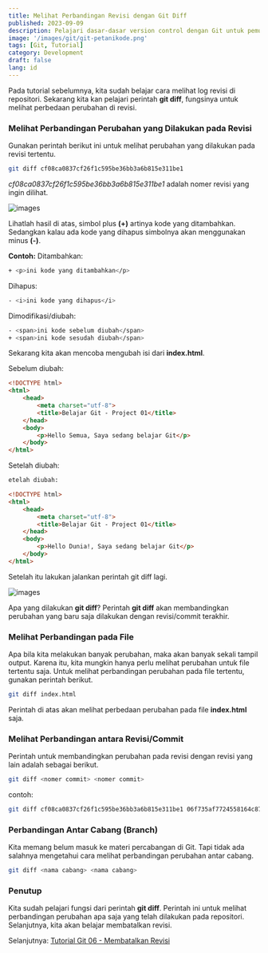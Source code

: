 ```yaml
---
title: Melihat Perbandingan Revisi dengan Git Diff
published: 2023-09-09
description: Pelajari dasar-dasar version control dengan Git untuk pemula.
image: '/images/git/git-petanikode.png'
tags: [Git, Tutorial]
category: Development
draft: false
lang: id 
---
```


Pada tutorial sebelumnya, kita sudah belajar cara melihat log revisi di repositori. Sekarang kita kan pelajari perintah **git diff**, fungsinya untuk melihat perbedaan perubahan di revisi.

### Melihat Perbandingan Perubahan yang Dilakukan pada Revisi

Gunakan perintah berikut ini untuk melihat perubahan yang dilakukan pada revisi tertentu.

```bash
git diff cf08ca0837cf26f1c595be36bb3a6b815e311be1
```
*cf08ca0837cf26f1c595be36bb3a6b815e311be1* adalah nomer revisi yang ingin dilihat.

![images](/images/git/git-diff-pada-nomer-revisi.png)

Lihatlah hasil di atas, simbol plus **(+)** artinya kode yang ditambahkan. Sedangkan kalau ada kode yang dihapus simbolnya akan menggunakan minus **(-)**.

**Contoh:**
Ditambahkan:
```bash
+ <p>ini kode yang ditambahkan</p>
```

Dihapus:
```bash
- <i>ini kode yang dihapus</i>
```

Dimodifikasi/diubah:
```bash
- <span>ini kode sebelum diubah</span>
+ <span>ini kode sesudah diubah</span>
```

Sekarang kita akan mencoba mengubah isi dari **index.html**.

Sebelum diubah:
```html
<!DOCTYPE html>
<html>
    <head>
        <meta charset="utf-8">
        <title>Belajar Git - Project 01</title>
    </head>
    <body>
        <p>Hello Semua, Saya sedang belajar Git</p>
    </body>
</html>
```

Setelah diubah:
```html
etelah diubah:

<!DOCTYPE html>
<html>
    <head>
        <meta charset="utf-8">
        <title>Belajar Git - Project 01</title>
    </head>
    <body>
        <p>Hello Dunia!, Saya sedang belajar Git</p>
    </body>
</html>
```

Setelah itu lakukan jalankan perintah git diff lagi.

![images](/images/git/perbedaan-revisi.png)

Apa yang dilakukan **git diff**? Perintah **git diff** akan membandingkan perubahan yang baru saja dilakukan dengan revisi/commit terakhir.

### Melihat Perbandingan pada File

Apa bila kita melakukan banyak perubahan, maka akan banyak sekali tampil output. Karena itu, kita mungkin hanya perlu melihat perubahan untuk file tertentu saja. Untuk melihat perbandingan perubahan pada file tertentu, gunakan perintah berikut.

```bash
git diff index.html
```

Perintah di atas akan melihat perbedaan perubahan pada file **index.html** saja.

### Melihat Perbandingan antara Revisi/Commit

Perintah untuk membandingkan perubahan pada revisi dengan revisi yang lain adalah sebagai berikut.

```bash
git diff <nomer commit> <nomer commit>
```

contoh:

```bash
git diff cf08ca0837cf26f1c595be36bb3a6b815e311be1 06f735af7724558164c87f6b1ce3ca7778eb1c1b
```

### Perbandingan Antar Cabang (Branch)

Kita memang belum masuk ke materi percabangan di Git. Tapi tidak ada salahnya mengetahui cara melihat perbandingan perubahan antar cabang.

```bash
git diff <nama cabang> <nama cabang>
```

### Penutup
Kita sudah pelajari fungsi dari perintah **git diff**. Perintah ini untuk melihat perbandingan perubahan apa saja yang telah dilakukan pada repositori. Selanjutnya, kita akan belajar membatalkan revisi.

Selanjutnya: [Tutorial Git 06 - Membatalkan Revisi](../git-revert/)